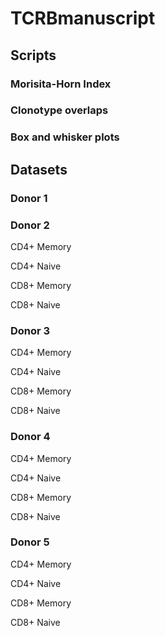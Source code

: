 # TCRBmanuscript

## Scripts

### Morisita-Horn Index

### Clonotype overlaps

### Box and whisker plots

## Datasets

### Donor 1

### Donor 2

CD4+ Memory

CD4+ Naive

CD8+ Memory

CD8+ Naive

### Donor 3

CD4+ Memory

CD4+ Naive

CD8+ Memory

CD8+ Naive

### Donor 4

CD4+ Memory

CD4+ Naive

CD8+ Memory

CD8+ Naive

### Donor 5

CD4+ Memory

CD4+ Naive

CD8+ Memory

CD8+ Naive
